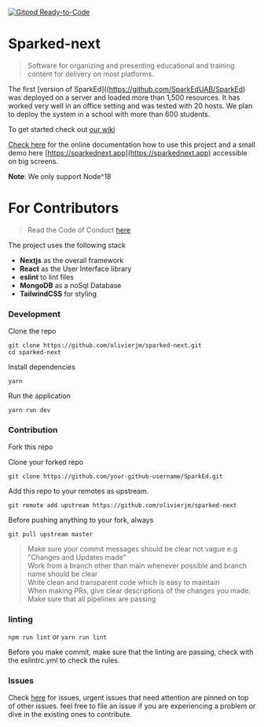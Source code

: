 [![Gitpod Ready-to-Code](https://img.shields.io/badge/Gitpod-Ready--to--Code-blue?logo=gitpod)](https://gitpod.io/#https://github.com/SparkEdUAB/SparkEd) 

# Sparked-next

> Software for organizing and presenting educational and training content for delivery on most platforms.

The first [version of SparkEd]((https://github.com/SparkEdUAB/SparkEd) was deployed on a server and loaded more than 1,500 resources. It has worked very well in an office setting and was tested with 20 hosts. We plan to deploy the system in a school with more than 600 students.

To get started check out [our wiki](https://github.com/SparkEdUAB/SparkEd/wiki)

[Check here](https://sparkeduab.github.io/sparked-manual/) for the online documentation how to use this project and a small demo here [https://sparkednext.app](https://sparkednext.app) accessible on big screens.

**Note**: We only support Node^18  

# For Contributors

> Read the Code of Conduct [here](https://github.com/olivierjm/sparked-next/blob/master/CODE_OF_CONDUCT.md)

The project uses the following stack

- **Nextjs** as the overall framework
- **React** as the User Interface library
- **eslint** to lint files
- **MongoDB** as a noSql Database
- **TailwindCSS** for styling

### Development

Clone the repo

`git clone https://github.com/olivierjm/sparked-next.git`  
`cd sparked-next`

Install dependencies

`yarn`

Run the application

`yarn run dev`

### Contribution

Fork this repo

Clone your forked repo

`git clone https://github.com/your-github-username/SparkEd.git`

Add this repo to your remotes as upstream.

`git remote add upstream https://github.com/olivierjm/sparked-next`

Before pushing anything to your fork, always

`git pull upstream master`

> Make sure your commit messages should be clear not vague e.g "Changes and Updates made"  
> Work from a branch other than main whenever possible and branch name should be clear  
> Write clean and transparent code which is easy to maintain  
> When making PRs, give clear descriptions of the changes you made.
> Make sure that all pipelines are passing

### linting

`npm run lint` or `yarn run lint`

Before you make commit, make sure that the linting are passing, check with the eslintrc.yml to check the rules.

### Issues

Check [here](https://github.com/olivierjm/sparked-next/issues) for issues, urgent issues that need attention are pinned on top of other issues. feel free to file an issue if you are experiencing a problem or dive in the existing ones to contribute.

